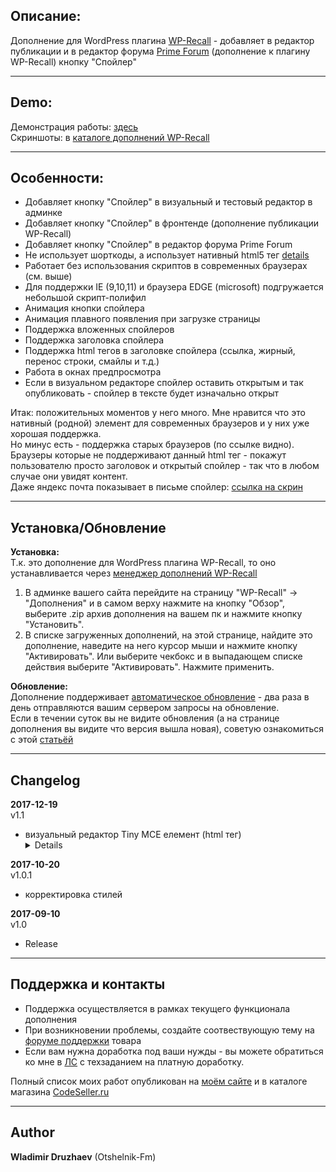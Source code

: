 ## Описание:  

Дополнение для WordPress плагина [WP-Recall](https://wordpress.org/plugins/wp-recall/) - добавляет в редактор публикации и в редактор форума [Prime Forum](https://codeseller.ru/products/primeforum/) (дополнение к плагину WP-Recall) кнопку "Спойлер"  

------------------------------

## Demo:  

Демонстрация работы: [здесь](https://otshelnik-fm.ru/wp-recall-spoiler/)  
Скриншоты: в [каталоге дополнений WP-Recall](https://codeseller.ru/products/wp-recall-spoiler/)  

------------------------------

## Особенности:  

- Добавляет кнопку "Спойлер" в визуальный и тестовый редактор в админке  
- Добавляет кнопку "Спойлер" в фронтенде (дополнение публикации WP-Recall)  
- Добавляет кнопку "Спойлер" в редактор форума Prime Forum  
- Не использует шорткоды, а использует нативный html5 тег [details](http://caniuse.com/#search=details)  
- Работает без использования скриптов в современных браузерах (см. выше)  
- Для поддержки IE (9,10,11) и браузера EDGE (microsoft) подгружается небольшой скрипт-полифил  
- Анимация кнопки спойлера  
- Анимация плавного появления при загрузке страницы  
- Поддержка вложенных спойлеров  
- Поддержка заголовка спойлера  
- Поддержка html тегов в заголовке спойлера (ссылка, жирный, перенос строки, смайлы и т.д.)  
- Работа в окнах предпросмотра  
- Если в визуальном редакторе спойлер оставить открытым и так опубликовать - спойлер в тексте будет изначально открыт  

Итак: положительных моментов у него много. Мне нравится что это нативный (родной) элемент для современных браузеров и у них уже хорошая поддержка.  
Но минус есть - поддержка старых браузеров (по ссылке видно). Браузеры которые не поддерживают данный html тег - покажут пользователю просто заголовок и открытый спойлер - так что в любом случае они увидят контент.  
Даже яндекс почта показывает в письме спойлер: [ссылка на скрин](https://yadi.sk/i/28CGG66V3Mm4em)  

------------------------------

## Установка/Обновление  

**Установка:**  
Т.к. это дополнение для WordPress плагина WP-Recall, то оно устанавливается через [менеджер дополнений WP-Recall](https://codeseller.ru/obshhie-svedeniya-o-dopolneniyax-wp-recall/)  

1. В админке вашего сайта перейдите на страницу "WP-Recall" -> "Дополнения" и в самом верху нажмите на кнопку "Обзор", выберите .zip архив дополнения на вашем пк и нажмите кнопку "Установить".  
2. В списке загруженных дополнений, на этой странице, найдите это дополнение, наведите на него курсор мыши и нажмите кнопку "Активировать". Или выберите чекбокс и в выпадающем списке действия выберите "Активировать". Нажмите применить.  


**Обновление:**  
Дополнение поддерживает [автоматическое обновление](https://codeseller.ru/avtomaticheskie-obnovleniya-dopolnenij-plagina-wp-recall/) - два раза в день отправляются вашим сервером запросы на обновление.  
Если в течении суток вы не видите обновления (а на странице дополнения вы видите что версия вышла новая), советую ознакомиться с этой [статьёй](https://codeseller.ru/post-group/rabota-wordpress-krona-cron-prinuditelnoe-vypolnenie-kron-zadach-dlya-wp-recall/) 

------------------------------

## Changelog  
**2017-12-19**  
v1.1  
* визуальный редактор Tiny MCE елемент (html тег) <details> не считает за блочный элемент и добавляет неразрывный пробел &nbsp; при переключении из редактора визуального в текстовый.  
Временным хаком пришлось обернуть спойлер в тег div. Разработчиков редактора я уведомил - но когда появится решение неизвестно.  


**2017-10-20**  
v1.0.1  
* корректировка стилей  
 
**2017-09-10**  
v1.0  
*  Release  

------------------------------

## Поддержка и контакты  

* Поддержка осуществляется в рамках текущего функционала дополнения  
* При возникновении проблемы, создайте соотвествующую тему на [форуме поддержки](https://codeseller.ru/forum/product-15814/) товара  
* Если вам нужна доработка под ваши нужды - вы можете обратиться ко мне в [ЛС](https://codeseller.ru/author/otshelnik-fm/?tab=chat) с техзаданием на платную доработку.  

Полный список моих работ опубликован на [моём сайте](https://otshelnik-fm.ru/all-my-addons-for-wp-recall/) и в каталоге магазина [CodeSeller.ru](https://codeseller.ru/author/otshelnik-fm/?tab=publics&subtab=type-products)  

------------------------------

## Author  

**Wladimir Druzhaev** (Otshelnik-Fm)  
